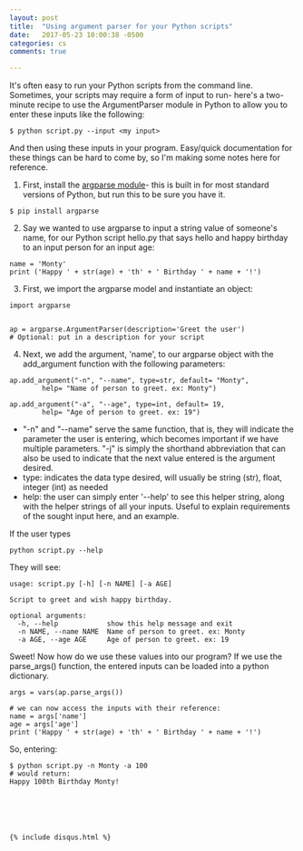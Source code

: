 ```yaml
---
layout: post
title:  "Using argument parser for your Python scripts"
date:   2017-05-23 10:00:38 -0500
categories: cs
comments: true

---
```


It's often easy to run your Python scripts from the command line. Sometimes, your scripts may require a form of input to run- here's a two-minute recipe to use the ArgumentParser module in Python to allow you to enter these inputs like the following: 

````
$ python script.py --input <my input>
````  

And then using these inputs in your program. Easy/quick documentation for these things can be hard to come by, so I'm making some notes here for reference. 

1. First, install the [argparse module](https://pypi.python.org/pypi/argparse)- this is built in for most standard versions of Python, but run this to be sure you have it. 
````
$ pip install argparse
````  

2. Say we wanted to use argparse to input a string value of someone's name, for our Python script hello.py that says hello and happy birthday to an input person for an input age:
```` 
name = 'Monty'
print ('Happy ' + str(age) + 'th' + ' Birthday ' + name + '!')
````

3. First, we import the argparse model and instantiate an object: 
````
import argparse 


ap = argparse.ArgumentParser(description='Greet the user')
# Optional: put in a description for your script 
````
4. Next, we add the argument, 'name', to our argparse object with the add_argument function with the following parameters:
````
ap.add_argument("-n", "--name", type=str, default= "Monty",
        help= "Name of person to greet. ex: Monty")

ap.add_argument("-a", "--age", type=int, default= 19,
        help= "Age of person to greet. ex: 19")
`````

- "-n" and "--name" serve the same function, that is, they will indicate the parameter the user is entering, which becomes important if we have multiple parameters. "-j" is simply the shorthand abbreviation that can also be used to indicate that the next value entered is the argument desired. 
- type: indicates the data type desired, will usually be string (str), float, integer (int) as needed 
- help: the user can simply enter '--help' to see this helper string, along with the helper strings of all your inputs. Useful to explain requirements of the sought input here, and an example. 

If the user types 
````
python script.py --help 
````

They will see: 
````
usage: script.py [-h] [-n NAME] [-a AGE]

Script to greet and wish happy birthday.

optional arguments:
  -h, --help            show this help message and exit
  -n NAME, --name NAME  Name of person to greet. ex: Monty
  -a AGE, --age AGE     Age of person to greet. ex: 19
````
Sweet! Now how do we use these values into our program? If we use the parse_args() function, the entered inputs can be loaded into a python dictionary. 

````
args = vars(ap.parse_args())

# we can now access the inputs with their reference: 
name = args['name']
age = args['age']
print ('Happy ' + str(age) + 'th' + ' Birthday ' + name + '!')
````

So, entering: 
````
$ python script.py -n Monty -a 100
# would return: 
Happy 100th Birthday Monty!






{% include disqus.html %}


